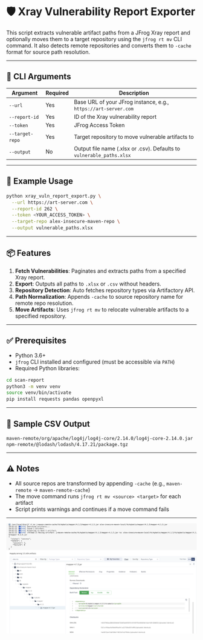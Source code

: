# 🛡️ Xray Vulnerability Report Exporter

This script extracts vulnerable artifact paths from a JFrog Xray report and optionally moves them to a target repository using the `jfrog rt mv` CLI command. It also detects remote repositories and converts them to `-cache` format for source path resolution.

---

## 🔧 CLI Arguments

| Argument         | Required | Description                                                                 |
|------------------|----------|-----------------------------------------------------------------------------|
| `--url`          | Yes      | Base URL of your JFrog instance, e.g., `https://art-server.com`       |
| `--report-id`    | Yes      | ID of the Xray vulnerability report                                        |
| `--token`        | Yes      | JFrog Access Token                                                          |
| `--target-repo`  | Yes      | Target repository to move vulnerable artifacts to                          |
| `--output`       | No       | Output file name (.xlsx or .csv). Defaults to `vulnerable_paths.xlsx`      |

---

## 🚀 Example Usage

```bash
python xray_vuln_report_export.py \
  --url https://art-server.com \
  --report-id 262 \
  --token <YOUR_ACCESS_TOKEN> \
  --target-repo alex-insecure-maven-repo \
  --output vulnerable_paths.xlsx
```

---

## 📦 Features

1. **Fetch Vulnerabilities**: Paginates and extracts paths from a specified Xray report.
2. **Export**: Outputs all paths to `.xlsx` or `.csv` without headers.
3. **Repository Detection**: Auto fetches repository types via Artifactory API.
4. **Path Normalization**: Appends `-cache` to source repository name for remote repo resolution.
5. **Move Artifacts**: Uses `jfrog rt mv` to relocate vulnerable artifacts to a specified repository.

---

## ✅ Prerequisites

- Python 3.6+
- `jfrog` CLI installed and configured (must be accessible via `PATH`)
- Required Python libraries:

```bash
cd scan-report
python3 -m venv venv  
source venv/bin/activate
pip install requests pandas openpyxl
```

---

## 📁 Sample CSV Output

```
maven-remote/org/apache/log4j/log4j-core/2.14.0/log4j-core-2.14.0.jar
npm-remote/@lodash/lodash/4.17.21/package.tgz
```

---

## ⚠️ Notes

- All source repos are transformed by appending `-cache` (e.g., `maven-remote` → `maven-remote-cache`)
- The move command runs `jfrog rt mv <source> <target>` for each artifact
- Script prints warnings and continues if a move command fails

---
![alt text](image-2.png)
![alt text](image-1.png)
